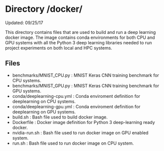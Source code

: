# Directory /docker/
Updated: 09/25/17

This directory contains files that are used to build and run a deep learning
docker image. The image contains conda environments for both CPU and GPU systems
with all the Python 3 deep learning libraries needed to run project experiments
on both local and HPC systems.

## Files

- benchmarks/MNIST_CPU.py : MNIST Keras CNN training benchmark for CPU systems.
- benchmarks/MNIST_GPU.py : MNIST Keras CNN training benchmark for GPU systems.
- conda/deeplearning-cpu.yml : Conda enviroment definition for deeplearning on CPU systems.
- conda/deeplearning-gpu.yml : Conda enviroment definition for deeplearning on GPU systems.
- build.sh : Bash file used to build docker image.
- Dockerfile : Docker image definition for Python 3 deep-learning ready docker.
- nvidia-run.sh : Bash file used to run docker image on GPU enabled system.
- run.sh : Bash file used to run docker image on CPU system.
